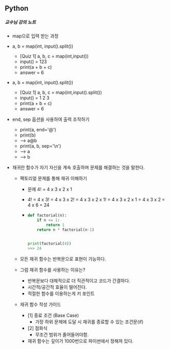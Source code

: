 ## Python 

##### 교수님 강의 노트

- map으로 입력 받는 과정 
- a, b = map(int, input().split())
  - [Quiz 1]  a, b, c = map(int,input())
  - input() = 123
  - print(a + b + c)
  - answer = 6
- a, b = map(int, input().split())
  - [Quiz 1]  a, b, c = map(int,input().split())
  - input() = 1 2 3
  - print(a + b + c)
  - answer = 6
- end, sep 옵션을 사용하여 출력 조작하기
  - print(a, end='@')
  - print(b)
  - --> a@b
  - print(a, b, sep='\n')
  - --> a
  - --> b

- 재귀란 함수가 자기 자신을 계속 호출하며 문제를 해결하는 것을 말한다.

  - 팩토리얼 문제를 통해 재귀 이해하기

    - 문제 4! = 4 x 3 x 2 x 1

    - 4! = 4 x 3! = 4 x 3 x 2! = 4 x 3 x 2 x 1! = 4 x 3 x 2 x 1 = 4 x 3 x 2 = 4 x 6 = 24

    - ```python
      def factorial(n):
          if n <= 1:
              return 1
          return n * factorial(n-1)
      
      
      print(factorial(4))
      >>> 24
      ```

  - 모든 재귀 함수는 반복문으로 표현이 가능하다.

  - 그럼 재귀 함수를 사용하는 이유는?

    - 반복문보다 대체적으로 더 직관적이고 코드가 간결하다.
    - 시간적/공간적 효율이 떨어진다.
    - 적절한 함수를 이용하는게 키 포인트

  - 재귀 함수 작성 가이드

    - [1] 종료 조건 (Base Case)
      - 가장 하위 문제에 도달 시 재귀를 종료할 수 있는 조건문(if)
    - [2] 점화식
      - 무조건 범위가 줄어들어야함.
    - 재귀 함수는 깊이가 1000번으로 파이썬에서 정해져 있다.